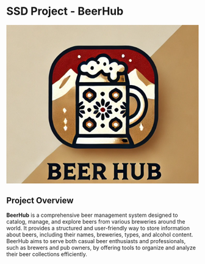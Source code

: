 # SSD Project - **BeerHub**

![logo.png](etc/logo.png)

## **Project Overview**
**BeerHub** is a comprehensive beer management system designed to catalog, manage, and explore beers from various breweries around the world. It provides a structured and user-friendly way to store information about beers, including their names, breweries, types, and alcohol content. BeerHub aims to serve both casual beer enthusiasts and professionals, such as brewers and pub owners, by offering tools to organize and analyze their beer collections efficiently.
